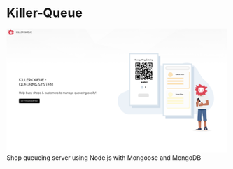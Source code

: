 # Killer-Queue
![Killer-Queue Header](./header.png)
Shop queueing server using Node.js with Mongoose and MongoDB
